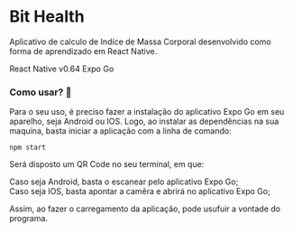 # Bit Health
Aplicativo de calculo de Indíce de Massa Corporal desenvolvido como forma de aprendizado em React Native.

React Native v0.64
Expo Go


### Como usar? 	📱
Para o seu uso, é preciso fazer a instalação do aplicativo Expo Go em seu aparelho, seja Android ou IOS.
Logo, ao instalar as dependências na sua maquina, basta iniciar a aplicação com a linha de comando:

<code>npm start</code>

Será disposto um QR Code no seu terminal, em que:

Caso seja Android, basta o escanear pelo aplicativo Expo Go;
<br>
Caso seja IOS, basta apontar a camêra e abrirá no aplicativo Expo Go;

Assim, ao fazer o carregamento da aplicação, pode usufuir a vontade do programa.
